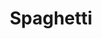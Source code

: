 ---
title: Spaghetti
type: Film
description: Aenean eu leo quam. Pellentesque ornare sem lacinia quam venenatis vestibulum. Duis mollis, est non commodo luctus, nisi erat porttitor ligula, eget lacinia odio sem nec elit.
image_url: "/uploads/mae-mu-ORbjDimQgJc-unsplash.jpg"
---